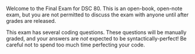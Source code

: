 Welcome to the Final Exam for DSC 80. This is an open-book, open-note exam, but you are not permitted to discuss the exam with anyone until after grades are released.

This exam has several coding questions. These questions will be manually graded, and your answers are *not* expected to be syntactically-perfect! Be careful not to spend too much time perfecting your code.
